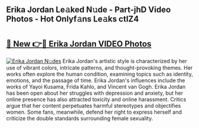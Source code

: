 ## Erika Jordan Le𝚊ked N𝚞de - Part-jhD Video Photos - Hot Onlyf𝚊ns Le𝚊ks ctIZ4

# <h2><a href="http://ab88501.deff.icu/?id=Erika+Jordan">🔗 New 👉🔴 Erika Jordan VIDEO Photos</a></h2>

[![Erika Jordan N𝚞des](https://i.imgur.com/rIISA9y.gif)](http://ab88501.deff.icu/?id=Erika+Jordan)
Erika Jordan's artistic style is characterized by her use of vibrant colors, intricate patterns, and thought-provoking themes. Her works often explore the human condition, examining topics such as identity, emotions, and the passage of time. Erika Jordan's influences include the works of Yayoi Kusama, Frida Kahlo, and Vincent van Gogh. Erika Jordan has been open about her struggles with depression and anxiety, but her online presence has also attracted toxicity and online harassment. Critics argue that her content perpetuates harmful stereotypes and objectifies women. Some fans, meanwhile, defend her right to express herself and criticize the double standards surrounding female sexuality.
